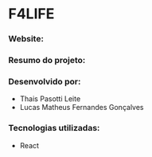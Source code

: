 # F4LIFE

### Website:


### Resumo do projeto:


### Desenvolvido por:
* Thais Pasotti Leite
* Lucas Matheus Fernandes Gonçalves

### Tecnologias utilizadas:
* React

